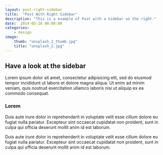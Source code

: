```yaml
---
layout: post-right-sidebar
title:  "Post With Right Sidebar"
description: "This is a example of Post with a Sidebar on the right."
date:  2014-03-28 00:00:00
categories:
    - design
image:
    thumb: "unsplash_2_thumb.jpg"
    title: "unsplash_2.jpg"
---
```

## Have a look at the sidebar

Lorem ipsum dolor sit amet, consectetur adipisicing elit, sed do eiusmod tempor incididunt ut labore et dolore magna aliqua. Ut enim ad minim veniam, quis nostrud exercitation ullamco laboris nisi ut aliquip ex ea commodo consequat.

### Lorem

Duis aute irure dolor in reprehenderit in voluptate velit esse cillum dolore eu fugiat nulla pariatur. Excepteur sint occaecat cupidatat non proident, sunt in culpa qui officia deserunt mollit anim id est laborum.

Duis aute irure dolor in reprehenderit in voluptate velit esse cillum dolore eu fugiat nulla pariatur. Excepteur sint occaecat cupidatat non proident, sunt in culpa qui officia deserunt mollit anim id est laborum.
